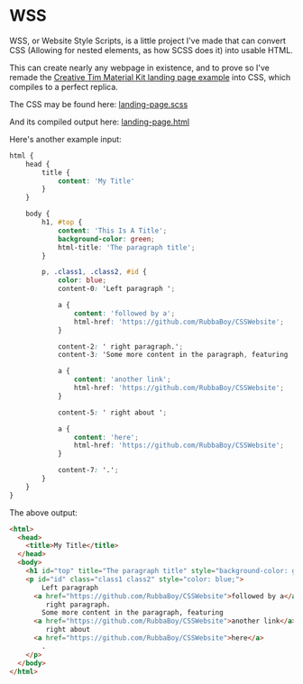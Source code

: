 # WSS

WSS, or Website Style Scripts, is a little project I've made that can convert CSS (Allowing for nested elements, as how SCSS does it) into usable HTML.

This can create nearly any webpage in existence, and to prove so I've remade the [Creative Tim Material Kit landing page example](https://demos.creative-tim.com/material-kit/examples/landing-page.html) into CSS, which compiles to a perfect replica.

The CSS may be found here: [landing-page.scss](https://github.com/RubbaBoy/WSS/tree/master/input/material-kit/landing-page.scss)

And its compiled output here: [landing-page.html](https://rawgit.com/RubbaBoy/WSS/tree/master/input/material-kit/landing-page.html)

Here's another example input:

```scss
html {
    head {
        title {
            content: 'My Title'
        }
    }

    body {
        h1, #top {
            content: 'This Is A Title';
            background-color: green;
            html-title: 'The paragraph title';
        }

        p, .class1, .class2, #id {
            color: blue;
            content-0: 'Left paragraph ';

            a {
                content: 'followed by a';
                html-href: 'https://github.com/RubbaBoy/CSSWebsite';
            }

            content-2: ' right paragraph.';
            content-3: 'Some more content in the paragraph, featuring ';

            a {
                content: 'another link';
                html-href: 'https://github.com/RubbaBoy/CSSWebsite';
            }

            content-5: ' right about ';

            a {
                content: 'here';
                html-href: 'https://github.com/RubbaBoy/CSSWebsite';
            }

            content-7: '.';
        }
    }
}
```

The above output:

```html
<html>
  <head>
    <title>My Title</title>
  </head>
  <body>
    <h1 id="top" title="The paragraph title" style="background-color: green;">This Is A Title</h1>
    <p id="id" class="class1 class2" style="color: blue;">
        Left paragraph 
      <a href="https://github.com/RubbaBoy/CSSWebsite">followed by a</a>
         right paragraph.
        Some more content in the paragraph, featuring 
      <a href="https://github.com/RubbaBoy/CSSWebsite">another link</a>
         right about 
      <a href="https://github.com/RubbaBoy/CSSWebsite">here</a>
        .
    </p>
  </body>
</html>

```

